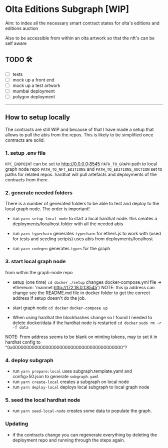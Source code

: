 # Olta Editions Subgraph [WIP]

Aim: to index all the necessary smart contract states for olta's editions and editions auction

Also to be accessible from within an olta artwork so that the nft's can be self aware

## TODO 🛠️

- [ ] tests
- [ ] mock up a front end
- [ ] mock up a test artwork
- [ ] mumbai deployment
- [ ] polygon deployment

---

## How to setup locally

The contracts are still WIP and because of that I have made a setup that allows to pull the abis from the repos. This is likely to be simplified once contracts are solid.

### 1. setup .env file

`RPC_ENDPOINT` can be set to http://0.0.0.0:8545
`PATH_TO_GRAPH` path to local graph node repo
`PATH_TO_NFT_EDITIONS` and `PATH_TO_EDITIONS_AUCTION` set to paths for related repos. hardhat will pull artefacts and deployments of the contracts from there.

### 2. generate needed folders
There is a number of generated folders to be able to test and deploy to the local graph node. The order is important!

- run `yarn setup-local-node` to start a local hardhat node. this creates a deployments/localhost folder with all the needed abis

- run `yarn typechain` generates `typechain` for ethers.js to work with (used for tests and seeding scripts) uses abis from deployments/localhost

- run `yarn codegen` generates `types` for the graph

### 3. start local graph node
from within the graph-node repo
- setup (one time)
  `cd docker`
  `./setup`
  changes docker-compose.yml file -> ethereum: 'mainnet:http://172.18.0.1:8545')
  NOTE: this ip address can change see the README.md file in docker folder to get the correct address if setup doesn't do the job.

- start graph node
  `cd docker`
  `docker-compose up`

- When using hardhat the blockhashes change so I found I needed to delete docker/data if the hardhat node is restarted
  `cd docker`
  `sudo rm -r -f data`

NOTE: From address seems to be blank on minting tokens, may to set it in hardhat config to "0x0000000000000000000000000000000000000000"?

### 4. deploy subgraph
- run `yarn prepare:local` uses subgraph.template.yaml and config>50.json to generate `subgraph.yaml`
- run `yarn create-local` creates a subgraph on local node
- run `yarn deploy-local` deploys local subgraph to local graph node


### 5. seed the local hardhat node
- run `yarn seed-local-node` creates some data to populate the graph.

### Updating
- if the contracts change you can regenerate everything by deleting the deployment repo and running through the steps again.